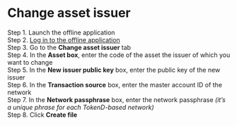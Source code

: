 # Change asset issuer

Step 1. Launch the offline application  
Step 2. [Log in to the offline application](log-in-to-the-offline-application.md)  
Step 3. Go to the **Change asset issuer** tab  
Step 4. In the **Asset box**, enter the code of the asset the issuer of which you want to change  
Step 5. In the **New issuer public key** box, enter the public key of the new issuer  
Step 6. In the **Transaction source** box, enter the master account ID of the network   
Step 7. In the **Network passphrase** box, enter the network passphrase _\(it’s a unique phrase for each TokenD-based network\)_  
Step 8. Click **Create file**  


